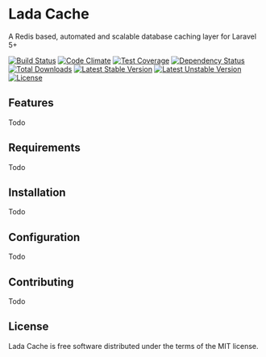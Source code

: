 # Lada Cache

A Redis based, automated and scalable database caching layer for Laravel 5+

[![Build Status](https://travis-ci.org/spiritix/lada-cache.svg?branch=master)](https://travis-ci.org/spiritix/lada-cache)
[![Code Climate](https://codeclimate.com/github/spiritix/lada-cache/badges/gpa.svg)](https://codeclimate.com/github/spiritix/lada-cache)
[![Test Coverage](https://codeclimate.com/github/spiritix/lada-cache/badges/coverage.svg)](https://codeclimate.com/github/spiritix/lada-cache)
[![Dependency Status](https://www.versioneye.com/user/projects/561bcc3ea193340f2800149b/badge.svg?style=flat)](https://www.versioneye.com/user/projects/561bcc3ea193340f2800149b)
[![Total Downloads](https://poser.pugx.org/spiritix/lada-cache/d/total.svg)](https://packagist.org/packages/spiritix/lada-cache)
[![Latest Stable Version](https://poser.pugx.org/spiritix/lada-cache/v/stable.svg)](https://packagist.org/packages/spiritix/lada-cache)
[![Latest Unstable Version](https://poser.pugx.org/spiritix/lada-cache/v/unstable.svg)](https://packagist.org/packages/spiritix/lada-cache)
[![License](https://poser.pugx.org/spiritix/lada-cache/license.svg)](https://packagist.org/packages/spiritix/lada-cache)

## Features

Todo

## Requirements

Todo

## Installation

Todo

## Configuration

Todo

## Contributing

Todo

## License

Lada Cache is free software distributed under the terms of the MIT license.